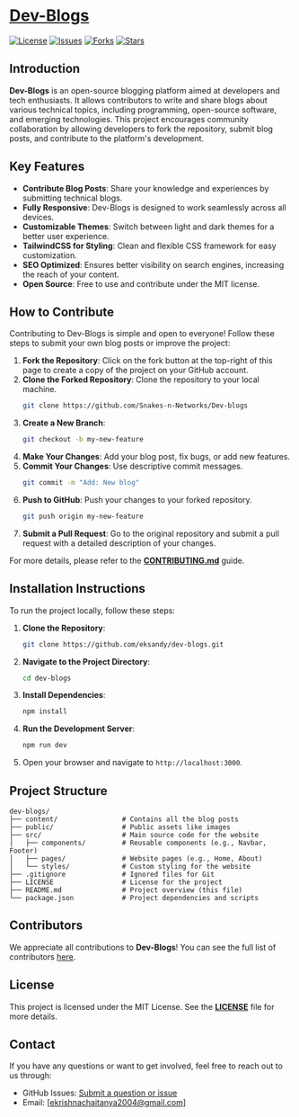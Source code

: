 # [**Dev-Blogs**](https://developersblogs.netlify.app)

[![License](https://img.shields.io/github/license/ekrishnachaitanya2004/dev-blogs?style=flat-square)](LICENSE)
[![Issues](https://img.shields.io/github/issues/ekrishnachaitanya2004/dev-blogs?style=flat-square)](https://github.com/Snakes-n-Networks/Dev-blogs/issues)
[![Forks](https://img.shields.io/github/forks/ekrishnachaitanya2004/dev-blogs?style=flat-square)](https://github.com/Snakes-n-Networks/Dev-blogs/network/members)
[![Stars](https://img.shields.io/github/stars/ekrishnachaitanya2004/dev-blogs?style=flat-square)](https://github.com/Snakes-n-Networks/Dev-blogs/stargazers)

## **Introduction**

**Dev-Blogs** is an open-source blogging platform aimed at developers and tech enthusiasts. It allows contributors to write and share blogs about various technical topics, including programming, open-source software, and emerging technologies. This project encourages community collaboration by allowing developers to fork the repository, submit blog posts, and contribute to the platform's development.

## **Key Features**

- **Contribute Blog Posts**: Share your knowledge and experiences by submitting technical blogs.
- **Fully Responsive**: Dev-Blogs is designed to work seamlessly across all devices.
- **Customizable Themes**: Switch between light and dark themes for a better user experience.
- **TailwindCSS for Styling**: Clean and flexible CSS framework for easy customization.
- **SEO Optimized**: Ensures better visibility on search engines, increasing the reach of your content.
- **Open Source**: Free to use and contribute under the MIT license.

## **How to Contribute**

Contributing to Dev-Blogs is simple and open to everyone! Follow these steps to submit your own blog posts or improve the project:

1. **Fork the Repository**: Click on the fork button at the top-right of this page to create a copy of the project on your GitHub account.
2. **Clone the Forked Repository**: Clone the repository to your local machine.
   ```bash
   git clone https://github.com/Snakes-n-Networks/Dev-blogs
   ```
3. **Create a New Branch**: 
   ```bash
   git checkout -b my-new-feature
   ```
4. **Make Your Changes**: Add your blog post, fix bugs, or add new features.
5. **Commit Your Changes**: Use descriptive commit messages.
   ```bash
   git commit -m "Add: New blog"
   ```
6. **Push to GitHub**: Push your changes to your forked repository.
   ```bash
   git push origin my-new-feature
   ```
7. **Submit a Pull Request**: Go to the original repository and submit a pull request with a detailed description of your changes.

For more details, please refer to the **[CONTRIBUTING.md](CONTRIBUTING.md)** guide.

## **Installation Instructions**

To run the project locally, follow these steps:

1. **Clone the Repository**:
   ```bash
   git clone https://github.com/eksandy/dev-blogs.git
   ```
2. **Navigate to the Project Directory**:
   ```bash
   cd dev-blogs
   ```
3. **Install Dependencies**:
   ```bash
   npm install
   ```
4. **Run the Development Server**:
   ```bash
   npm run dev
   ```
5. Open your browser and navigate to `http://localhost:3000`.

## **Project Structure**

```plaintext
dev-blogs/
├── content/                # Contains all the blog posts
├── public/                 # Public assets like images
├── src/                    # Main source code for the website
│   ├── components/         # Reusable components (e.g., Navbar, Footer)
│   ├── pages/              # Website pages (e.g., Home, About)
│   └── styles/             # Custom styling for the website
├── .gitignore              # Ignored files for Git
├── LICENSE                 # License for the project
├── README.md               # Project overview (this file)
└── package.json            # Project dependencies and scripts
```

## **Contributors**

We appreciate all contributions to **Dev-Blogs**! You can see the full list of contributors [here](https://github.com/Snakes-n-Networks/Dev-blogs/graphs/contributors).

## **License**

This project is licensed under the MIT License. See the **[LICENSE](LICENSE)** file for more details.

## **Contact**

If you have any questions or want to get involved, feel free to reach out to us through:

- GitHub Issues: [Submit a question or issue](https://github.com/Snakes-n-Networks/Dev-blogs/issues)
- Email: [ekrishnachaitanya2004@gmail.com]
